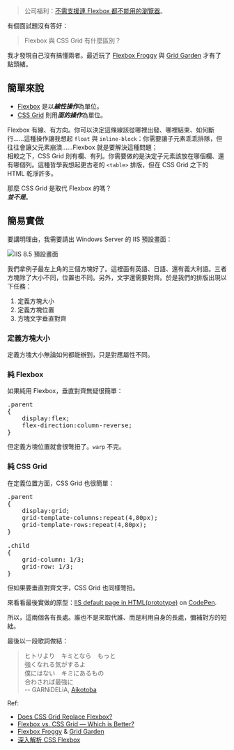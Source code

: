 > 公司福利：[不需支援連 Flexbox 都不能用的瀏覽器](https://github.com/f2etw/jobs/issues/159)。

有個面試題沒有答好：

> Flexbox 與 CSS Grid 有什麼區別？

我才發現自己沒有搞懂兩者。最近玩了 [Flexbox Froggy](http://flexboxfroggy.com) 與 [Grid Garden](http://cssgridgarden.com) 才有了點頭緒。

## 簡單來說

* [Flexbox](https://developer.mozilla.org/zh-TW/docs/Web/CSS/CSS_Grid_Layout/Basic_Concepts_of_Grid_Layout) 是以***線性操作***為單位。
* [CSS Grid](https://developer.mozilla.org/zh-TW/docs/Web/CSS/CSS_Grid_Layout) 則用***面的操作***為單位。

Flexbox 有線、有方向。你可以決定這條線該從哪裡出發、哪裡結束、如何斷行……這種操作讓我想起 `float` 與 `inline-block`：你需要讓子元素乖乖排隊，但往往會讓父元素崩潰……Flexbox 就是要解決這種問題；<br />相較之下，CSS Grid 則有欄、有列。你需要做的是決定子元素該放在哪個欄、還有哪個列。這種哲學我想起更古老的 `<table>` 排版，但在 CSS Grid 之下的 HTML 乾淨許多。

那麼 CSS Grid 是取代 Flexbox 的嗎？<br />***並不是***。

## 簡易實做

要講明理由，我需要請出 Windows Server 的 IIS 預設畫面：

![IIS 8.5 預設畫面](https://docs.microsoft.com/en-gb/iis/install/installing-iis-85/installing-iis-85-on-windows-server-2012-r2/_static/image1.png)

我們拿例子最左上角的三個方塊好了。這裡面有英語、日語、還有義大利語。三者方塊除了大小不同，位置也不同。另外，文字還需要對齊。於是我們的排版出現以下任務：

1. 定義方塊大小
2. 定義方塊位置
3. 方塊文字垂直對齊

### 定義方塊大小

定義方塊大小無論如何都能辦到，只是對應屬性不同。

### 純 Flexbox

如果純用 Flexbox，垂直對齊無疑很簡單：

<pre>.parent
{
    display:flex;
    flex-direction:column-reverse;
}</pre>

但定義方塊位置就會很彆扭了。`warp` 不完。

### 純 CSS Grid

在定義位置方面，CSS Grid 也很簡單：

<pre>.parent
{
    display:grid;
    grid-template-columns:repeat(4,80px);
    grid-template-rows:repeat(4,80px);
}

.child
{
    grid-column: 1/3;
    grid-row: 1/3;
}</pre>

但如果要垂直對齊文字，CSS Grid 也同樣彆扭。

<p data-height="265" data-theme-id="0" data-slug-hash="aYYGZX" data-default-tab="css,result" data-user="iigmir" data-embed-version="2" data-pen-title="IIS default page in HTML(prototype)" class="codepen">來看看最後實做的原型：<a href="https://codepen.io/iigmir/pen/aYYGZX/">IIS default page in HTML(prototype)</a> on <a href="https://codepen.io">CodePen</a>.</p>
<script async src="https://static.codepen.io/assets/embed/ei.js"></script>

所以，這兩個各有長處。誰也不是來取代誰、而是利用自身的長處，彌補對方的短絀。

最後以一段歌詞做結：

> ヒトリより　キミとなら　もっと<br />
> 強くなれる気がするよ<br />
> 僕にはない　キミにあるもの<br />
> 合わされば最強に<br />
> -- GARNiDELiA, [Aikotoba](https://www.youtube.com/watch?v=9dfKJ503-Fc)

Ref:

* [Does CSS Grid Replace Flexbox?](https://css-tricks.com/css-grid-replace-flexbox)
* [Flexbox vs. CSS Grid — Which is Better?](https://www.youtube.com/watch?v=hs3piaN4b5I)
* [Flexbox Froggy](http://flexboxfroggy.com) & [Grid Garden](http://cssgridgarden.com)
* [深入解析 CSS Flexbox](http://www.oxxostudio.tw/articles/201501/css-flexbox.html)